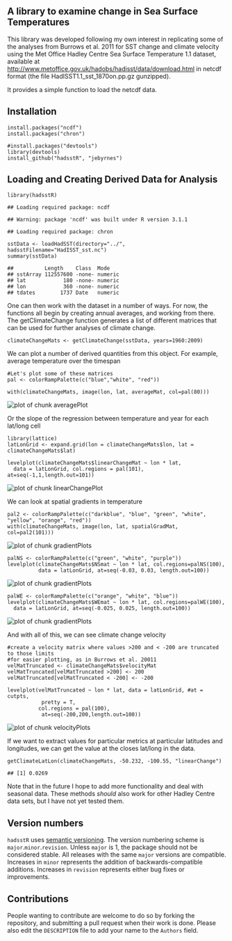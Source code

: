 A library to examine change in Sea Surface Temperatures
-------------------------------------------------------

This library was developed following my own interest in replicating some
of the analyses from Burrows et al. 2011 for SST change and climate
velocity using the Met Office Hadley Centre Sea Surface Temperature 1.1
dataset, available at
<http://www.metoffice.gov.uk/hadobs/hadisst/data/download.html> in
netcdf format (the file HadISST1.1\_sst\_1870on.pp.gz gunzipped).

It provides a simple function to load the netcdf data.

Installation
------------

    install.packages("ncdf")
    install.packages("chron")

    #install.packages("devtools")
    library(devtools)
    install_github("hadsstR", "jebyrnes")

Loading and Creating Derived Data for Analysis
----------------------------------------------

    library(hadsstR)

    ## Loading required package: ncdf

    ## Warning: package 'ncdf' was built under R version 3.1.1

    ## Loading required package: chron

    sstData <- loadHadSST(directory="../", hadsstFilename="HadISST_sst.nc") 
    summary(sstData)

    ##          Length    Class  Mode   
    ## sstArray 112557600 -none- numeric
    ## lat            180 -none- numeric
    ## lon            360 -none- numeric
    ## tdates        1737 Date   numeric

One can then work with the dataset in a number of ways. For now, the
functions all begin by creating annual averages, and working from there.
The getClimateChange function generates a list of different matrices
that can be used for further analyses of climate change.

    climateChangeMats <- getClimateChange(sstData, years=1960:2009)

We can plot a number of derived quantities from this object. For
example, average temperature over the timespan

    #Let's plot some of these matrices
    pal <- colorRampPalette(c("blue","white", "red"))

    with(climateChangeMats, image(lon, lat, averageMat, col=pal(80)))

![plot of chunk
averagePlot](README_files/figure-markdown_strict/averagePlot.png)

Or the slope of the regression between temperature and year for each
lat/long cell

    library(lattice)
    latLonGrid <- expand.grid(lon = climateChangeMats$lon, lat = climateChangeMats$lat)

    levelplot(climateChangeMats$linearChangeMat ~ lon * lat, 
      data = latLonGrid, col.regions = pal(101), at=seq(-1,1,length.out=101))

![plot of chunk
linearChangePlot](README_files/figure-markdown_strict/linearChangePlot.png)

We can look at spatial gradients in temperature

    pal2 <- colorRampPalette(c("darkblue", "blue", "green", "white", "yellow", "orange", "red"))
    with(climateChangeMats, image(lon, lat, spatialGradMat, col=pal2(101)))

![plot of chunk
gradientPlots](README_files/figure-markdown_strict/gradientPlots1.png)

    palNS <- colorRampPalette(c("green", "white", "purple"))
    levelplot(climateChangeMats$NSmat ~ lon * lat, col.regions=palNS(100),
              data = latLonGrid, at=seq(-0.03, 0.03, length.out=100))

![plot of chunk
gradientPlots](README_files/figure-markdown_strict/gradientPlots2.png)

    palWE <- colorRampPalette(c("orange", "white", "blue"))
    levelplot(climateChangeMats$WEmat ~ lon * lat, col.regions=palWE(100),
      data = latLonGrid, at=seq(-0.025, 0.025, length.out=100))

![plot of chunk
gradientPlots](README_files/figure-markdown_strict/gradientPlots3.png)

And with all of this, we can see climate change velocity

    #create a velocity matrix where values >200 and < -200 are truncated to those limits
    #for easier plotting, as in Burrows et al. 20011
    velMatTruncated <- climateChangeMats$velocityMat
    velMatTruncated[velMatTruncated >200] <- 200
    velMatTruncated[velMatTruncated < -200] <- -200

    levelplot(velMatTruncated ~ lon * lat, data = latLonGrid, #at = cutpts, 
               pretty = T, 
              col.regions = pal(100),
               at=seq(-200,200,length.out=100))

![plot of chunk
velocityPlots](README_files/figure-markdown_strict/velocityPlots.png)

If we want to extract values for particular metrics at particular
latitudes and longitudes, we can get the value at the closes lat/long in
the data.

    getClimateLatLon(climateChangeMats, -50.232, -100.55, "linearChange")

    ## [1] 0.0269

Note that in the future I hope to add more functionality and deal with
seasonal data. These methods *should* also work for other Hadley Centre
data sets, but I have not yet tested them.

Version numbers
---------------

`hadsstR` uses [semantic versioning](http://semver.org/). The version
numbering scheme is `major`.`minor`.`revision`. Unless `major` is 1, the
package should not be considered stable. All releases with the same
`major` versions are compatible. Increases in `minor` represents the
addition of backwards-compatible additions. Increases in `revision`
represents either bug fixes or improvements.

Contributions
-------------

People wanting to contribute are welcome to do so by forking the
repository, and submitting a pull request when their work is done.
Please also edit the `DESCRIPTION` file to add your name to the
`Authors` field.
